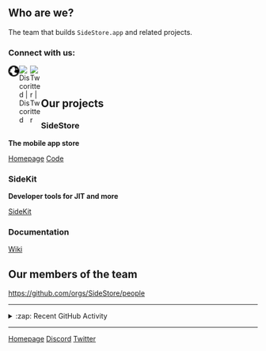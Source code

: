 <!-- 
Docs: How to use GitHub README and actions to auto-generate embedded content.
https://github.com/anuraghazra/github-readme-stats
https://www.youtube.com/watch?v=n6d4KHSKqGk
https://github.com/rahuldkjain/github-profile-readme-generator
 -->

## Who are we?

The team that builds `SideStore.app` and related projects.

### Connect with us:

<!--
[![Website](https://img.shields.io/website?label=sidestore.io&style=for-the-badge&url=https://sidestore.io)](https://sidestore.io)
[![Twitter Follow](https://img.shields.io/twitter/follow/sidestore_io?color=1DA1F2&logo=twitter&style=for-the-badge)](https://twitter.com/intent/follow?original_referer=https%3A%2F%2Fgithub.com%2Fsidestore&screen_name=sidestore)
[![GitHub Followers](https://img.shields.io/github/followers/sidestore?style=for-the-badge)]()
[![GitHub Sponsors](https://img.shields.io/github/sponsors/sidestore?style=for-the-badge
)]() 
-->

[<img align="left" alt="sidestore.io" width="22px" src="https://raw.githubusercontent.com/iconic/open-iconic/master/svg/globe.svg" />][website]
[<img align="left" alt="Discord | Discord" width="22px" src="https://cdn.jsdelivr.net/npm/simple-icons@v3/icons/discord.svg" />][discord]
[<img align="left" alt="Twitter | Twitter" width="22px" src="https://cdn.jsdelivr.net/npm/simple-icons@v3/icons/twitter.svg" />][twitter]

<br />
<br />

## Our projects

### SideStore

__The mobile app store__

[Homepage][website]
[Code][git.sidestore]

### SideKit

__Developer tools for JIT and more__

[SideKit][git.sidekit]

### Documentation

[Wiki][wiki]

## Our members of the team

https://github.com/orgs/SideStore/people

---

<details>
  <summary>:zap: Recent GitHub Activity</summary>

<!--START_SECTION:activity-->
1. ❗️ Opened issue [#977](https://github.com/SideStore/SideStore/issues/977) in [SideStore/SideStore](https://github.com/SideStore/SideStore)
2. 🗣 Commented on [#973](https://github.com/SideStore/SideStore/issues/973) in [SideStore/SideStore](https://github.com/SideStore/SideStore)
3. 🗣 Commented on [#976](https://github.com/SideStore/SideStore/issues/976) in [SideStore/SideStore](https://github.com/SideStore/SideStore)
4. ❗️ Opened issue [#976](https://github.com/SideStore/SideStore/issues/976) in [SideStore/SideStore](https://github.com/SideStore/SideStore)
5. ❗️ Opened issue [#975](https://github.com/SideStore/SideStore/issues/975) in [SideStore/SideStore](https://github.com/SideStore/SideStore)
6. 🗣 Commented on [#65](https://github.com/SideStore/SideStore-Docs/issues/65) in [SideStore/SideStore-Docs](https://github.com/SideStore/SideStore-Docs)
7. 🗣 Commented on [#65](https://github.com/SideStore/SideStore-Docs/issues/65) in [SideStore/SideStore-Docs](https://github.com/SideStore/SideStore-Docs)
8. 🗣 Commented on [#65](https://github.com/SideStore/SideStore-Docs/issues/65) in [SideStore/SideStore-Docs](https://github.com/SideStore/SideStore-Docs)
9. 🗣 Commented on [#65](https://github.com/SideStore/SideStore-Docs/issues/65) in [SideStore/SideStore-Docs](https://github.com/SideStore/SideStore-Docs)
10. 🗣 Commented on [#948](https://github.com/SideStore/SideStore/issues/948) in [SideStore/SideStore](https://github.com/SideStore/SideStore)
11. 🗣 Commented on [#974](https://github.com/SideStore/SideStore/issues/974) in [SideStore/SideStore](https://github.com/SideStore/SideStore)
12. 💪 Opened PR [#974](https://github.com/SideStore/SideStore/pull/974) in [SideStore/SideStore](https://github.com/SideStore/SideStore)
13. ❌ Closed PR [#896](https://github.com/SideStore/SideStore/pull/896) in [SideStore/SideStore](https://github.com/SideStore/SideStore)
14. 🗣 Commented on [#48](https://github.com/SideStore/SideStore-Docs/issues/48) in [SideStore/SideStore-Docs](https://github.com/SideStore/SideStore-Docs)
15. ❌ Closed PR [#48](https://github.com/SideStore/SideStore-Docs/pull/48) in [SideStore/SideStore-Docs](https://github.com/SideStore/SideStore-Docs)
16. 🗣 Commented on [#65](https://github.com/SideStore/SideStore-Docs/issues/65) in [SideStore/SideStore-Docs](https://github.com/SideStore/SideStore-Docs)
17. 💪 Opened PR [#65](https://github.com/SideStore/SideStore-Docs/pull/65) in [SideStore/SideStore-Docs](https://github.com/SideStore/SideStore-Docs)
18. ❌ Closed PR [#898](https://github.com/SideStore/SideStore/pull/898) in [SideStore/SideStore](https://github.com/SideStore/SideStore)
19. ❗️ Opened issue [#973](https://github.com/SideStore/SideStore/issues/973) in [SideStore/SideStore](https://github.com/SideStore/SideStore)
20. 🗣 Commented on [#955](https://github.com/SideStore/SideStore/issues/955) in [SideStore/SideStore](https://github.com/SideStore/SideStore)
<!--END_SECTION:activity-->

</details>

---

[Homepage][patreon] [Discord][discord] [Twitter][twitter]

<!--
- [Patreon][patreon]
- [OpenCollective][opencollective]
- [YouTube][youtube]
-->

[website]: https://sidestore.io
[wiki]: https://wiki.sidestore.io
[twitter]: https://twitter.com/sidestore_io
[discord]: https://discord.gg/sidestore-949183273383395328
[youtube]: https://youtube.com/TODO
[patreon]: https://www.patreon.com/SideStore
[opencollective]: https://opencollective.com/TODO
[git.sidestore]: https://github.com/SideStore/SideStore/
[git.sidekit]: https://github.com/SideStore/SideKit

